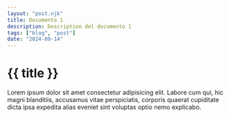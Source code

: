 ```yaml
---
layout: "post.njk"
title: Documento 1
description: Description del documento 1
tags: ["blog", "post"]
date: "2024-09-14"
---
```


# {{ title }}

Lorem ipsum dolor sit amet consectetur adipisicing elit. Labore cum qui, hic magni blanditiis, accusamus vitae perspiciatis, corporis quaerat cupiditate dicta ipsa expedita alias eveniet sint voluptas optio nemo explicabo.
